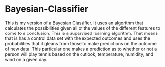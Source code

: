 # Bayesian-Classifier
This is my version of a Bayesian Classifier. It uses an algorithm that calculates the 
possibilities given all of the values of the different features to come to a conclusion.
This is a supervised learning algorithm. That means that is has a control data set with 
the expected outcomes and uses the probabilities that it gleans from those to make predictions
on the outcome of new data. This particular one makes a prediction as to whether or not a person will
play tennis based on the outlook, temperature, humidity, and wind on a given day.
